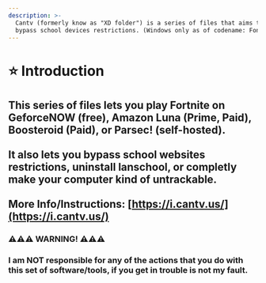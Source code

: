 ```yaml
---
description: >-
  Cantv (formerly know as "XD folder") is a series of files that aims to try and
  bypass school devices restrictions. (Windows only as of codename: Fontaine)
---
```


# ⭐ Introduction

This series of files lets you play Fortnite on GeforceNOW (free), Amazon Luna (Prime, Paid), Boosteroid (Paid), or Parsec! (self-hosted).\
\
It also lets you bypass school websites restrictions, uninstall lanschool, or completly make your computer kind of untrackable.\
\
More Info/Instructions: [https://i.cantv.us/](https://i.cantv.us/)
------------------------------------------------------------------

### :warning::warning::warning: WARNING! :warning::warning::warning:

### I am NOT responsible for any of the actions that you do with this set of software/tools, if you get in trouble is not my fault.
